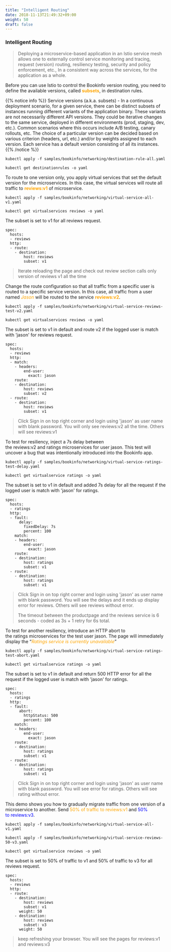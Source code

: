 ```yaml
---
title: "Intelligent Routing"
date: 2018-11-13T21:49:32+09:00
weight: 50
draft: false
---
```


### Intelligent Routing

> Deploying a microservice-based application in an Istio service mesh allows one to externally control service monitoring and tracing, request (version) routing, resiliency testing, security and policy enforcement, etc., In a consistent way across the services, for the application as a whole.

Before you can use Istio to control the Bookinfo version routing, you need to define the available versions, called <span style="color:orange">**subsets**</span>, in destination rules.

{{% notice info %}}
Service versions (a.k.a. subsets) - In a continuous deployment scenario, for a given service, there can be distinct subsets of instances running different variants of the application binary. These variants are not necessarily different API versions. They could be iterative changes to the same service, deployed in different environments (prod, staging, dev, etc.). Common scenarios where this occurs include A/B testing, canary rollouts, etc. The choice of a particular version can be decided based on various criterion (headers, url, etc.) and/or by weights assigned to each version. Each service has a default version consisting of all its instances.
{{% /notice %}}

```
kubectl apply -f samples/bookinfo/networking/destination-rule-all.yaml

kubectl get destinationrules -o yaml
```

To route to one version only, you apply virtual services that set the default version for the microservices. In this case, the virtual services will route all traffic to <span style="color:orange">**reviews:v1**</span> of microservice.

```
kubectl apply -f samples/bookinfo/networking/virtual-service-all-v1.yaml

kubectl get virtualservices reviews -o yaml
```

The subset is set to v1 for all reviews request.

```
spec:
  hosts:
  - reviews
  http:
  - route:
    - destination:
        host: reviews
        subset: v1
```

> Iterate reloading the page and check out review section calls only version of reviews v1 all the time

Change the route configuration so that all traffic from a specific user is routed to a specific service version. In this case, all traffic from a user named <span style="color:orange">*Jason*</span> will be routed to the service <span style="color:orange">**reviews:v2**</span>.

```
kubectl apply -f samples/bookinfo/networking/virtual-service-reviews-test-v2.yaml

kubectl get virtualservices reviews -o yaml
```

The subset is set to v1 in default and route v2 if the logged user is match with 'jason' for reviews request.

```
spec:
  hosts:
  - reviews
  http:
  - match:
    - headers:
        end-user:
          exact: jason
    route:
    - destination:
        host: reviews
        subset: v2
  - route:
    - destination:
        host: reviews
        subset: v1
```

> Click Sign in on top right corner and login using 'jason' as user name with blank password. You will only see reviews:v2 all the time. Others will see reviews:v1

To test for resiliency, inject a 7s delay between the reviews:v2 and ratings microservices for user jason. This test will uncover a bug that was intentionally introduced into the Bookinfo app.

```
kubectl apply -f samples/bookinfo/networking/virtual-service-ratings-test-delay.yaml

kubectl get virtualservice ratings -o yaml
```

The subset is set to v1 in default and added 7s delay for all the request if the logged user is match with 'jason' for ratings.

```
spec:
  hosts:
  - ratings
  http:
  - fault:
      delay:
        fixedDelay: 7s
        percent: 100
    match:
    - headers:
        end-user:
          exact: jason
    route:
    - destination:
        host: ratings
        subset: v1
  - route:
    - destination:
        host: ratings
        subset: v1
```

> Click Sign in on top right corner and login using 'jason' as user name with blank password. You will see the delays and it ends up display error for reviews. Others will see reviews without error.
>
> The timeout between the productpage and the reviews service is 6 seconds - coded as 3s + 1 retry for 6s total.

To test for another resiliency, introduce an HTTP abort to the ratings microservices for the test user jason. The page will immediately display the “<span style="color:orange">*Ratings service is currently unavailable*</span>”

```
kubectl apply -f samples/bookinfo/networking/virtual-service-ratings-test-abort.yaml

kubectl get virtualservice ratings -o yaml
```

The subset is set to v1 in default and return 500 HTTP error for all the request if the logged user is match with 'jason' for ratings.

```
spec:
  hosts:
  - ratings
  http:
  - fault:
      abort:
        httpStatus: 500
        percent: 100
    match:
    - headers:
        end-user:
          exact: jason
    route:
    - destination:
        host: ratings
        subset: v1
  - route:
    - destination:
        host: ratings
        subset: v1
```
> Click Sign in on top right corner and login using 'jason' as user name with blank password. You will see error for ratings. Others will see rating without error.

This demo shows you how to gradually migrate traffic from one version of a microservice to another. Send <span style="color:orange">50% of traffic to reviews:v1</span> and <span style="color:blue">50% to reviews:v3</span>.

```
kubectl apply -f samples/bookinfo/networking/virtual-service-all-v1.yaml

kubectl apply -f samples/bookinfo/networking/virtual-service-reviews-50-v3.yaml

kubectl get virtualservice reviews -o yaml
```

The subset is set to 50% of traffic to v1 and 50% of traffic to v3 for all reviews request.
```
spec:
  hosts:
  - reviews
  http:
  - route:
    - destination:
        host: reviews
        subset: v1
      weight: 50
    - destination:
        host: reviews
        subset: v3
      weight: 50
```

> keep refreshing your browser. You will see the pages for reviews:v1 and reviews:v3
